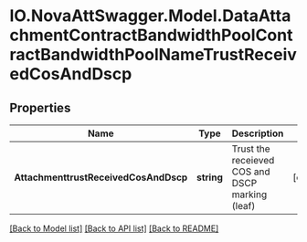 # IO.NovaAttSwagger.Model.DataAttachmentContractBandwidthPoolContractBandwidthPoolNameTrustReceivedCosAndDscp
## Properties

Name | Type | Description | Notes
------------ | ------------- | ------------- | -------------
**AttachmenttrustReceivedCosAndDscp** | **string** | Trust the receieved COS and DSCP marking (leaf) | [optional] 

[[Back to Model list]](../README.md#documentation-for-models) [[Back to API list]](../README.md#documentation-for-api-endpoints) [[Back to README]](../README.md)


